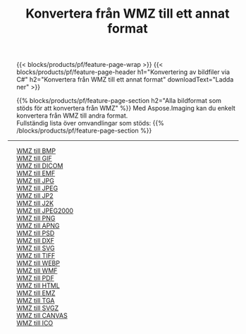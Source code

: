 ﻿---
title: Konvertera från WMZ till ett annat format 
weight: 3920
url: /sv/java/conversion/from/wmz 
lang: sv
langdirlevel: 2
locales: zh-hans,ja,it,ru,de,es,fr,nl,id,lt,pl,pt,vi,tr,ko,zh-hant,ar,hi,th,sv,cs,uk,he
description: Med Aspose.Imaging kan du enkelt konvertera från WMZ till ett annat format
---

{{< blocks/products/pf/feature-page-wrap >}}
{{< blocks/products/pf/feature-page-header h1="Konvertering av bildfiler via C#" h2="Konvertera från WMZ till ett annat format" downloadText="Ladda ner" >}}


{{% blocks/products/pf/feature-page-section  h2="Alla bildformat som stöds för att konvertera från WMZ" %}}
Med Aspose.Imaging kan du enkelt konvertera från WMZ till andra format.
<br/>
Fullständig lista över omvandlingar som stöds:
{{% /blocks/products/pf/feature-page-section %}}
<div class="container-fluid productfamilypage bg-gray">
    <div class="convertypes bg-gray agp-content section">
        <div class="container">
		<hr style="margin-left:-20px;"/>
		<div class="row other-converters">
		    <div class='col-md-2 other-converter remove-lp remove-rp'><a href="/imaging/sv/java/conversion/wmz-to-bmp" >WMZ till BMP</a></div><div class='col-md-2 other-converter remove-lp remove-rp'><a href="/imaging/sv/java/conversion/wmz-to-gif" >WMZ till GIF</a></div><div class='col-md-2 other-converter remove-lp remove-rp'><a href="/imaging/sv/java/conversion/wmz-to-dicom" >WMZ till DICOM</a></div><div class='col-md-2 other-converter remove-lp remove-rp'><a href="/imaging/sv/java/conversion/wmz-to-emf" >WMZ till EMF</a></div><div class='col-md-2 other-converter remove-lp remove-rp'><a href="/imaging/sv/java/conversion/wmz-to-jpg" >WMZ till JPG</a></div><div class='col-md-2 other-converter remove-lp remove-rp'><a href="/imaging/sv/java/conversion/wmz-to-jpeg" >WMZ till JPEG</a></div><div class='col-md-2 other-converter remove-lp remove-rp'><a href="/imaging/sv/java/conversion/wmz-to-jp2" >WMZ till JP2</a></div><div class='col-md-2 other-converter remove-lp remove-rp'><a href="/imaging/sv/java/conversion/wmz-to-j2k" >WMZ till J2K</a></div><div class='col-md-2 other-converter remove-lp remove-rp'><a href="/imaging/sv/java/conversion/wmz-to-jpeg2000" >WMZ till JPEG2000</a></div><div class='col-md-2 other-converter remove-lp remove-rp'><a href="/imaging/sv/java/conversion/wmz-to-png" >WMZ till PNG</a></div><div class='col-md-2 other-converter remove-lp remove-rp'><a href="/imaging/sv/java/conversion/wmz-to-apng" >WMZ till APNG</a></div><div class='col-md-2 other-converter remove-lp remove-rp'><a href="/imaging/sv/java/conversion/wmz-to-psd" >WMZ till PSD</a></div><div class='col-md-2 other-converter remove-lp remove-rp'><a href="/imaging/sv/java/conversion/wmz-to-dxf" >WMZ till DXF</a></div><div class='col-md-2 other-converter remove-lp remove-rp'><a href="/imaging/sv/java/conversion/wmz-to-svg" >WMZ till SVG</a></div><div class='col-md-2 other-converter remove-lp remove-rp'><a href="/imaging/sv/java/conversion/wmz-to-tiff" >WMZ till TIFF</a></div><div class='col-md-2 other-converter remove-lp remove-rp'><a href="/imaging/sv/java/conversion/wmz-to-webp" >WMZ till WEBP</a></div><div class='col-md-2 other-converter remove-lp remove-rp'><a href="/imaging/sv/java/conversion/wmz-to-wmf" >WMZ till WMF</a></div><div class='col-md-2 other-converter remove-lp remove-rp'><a href="/imaging/sv/java/conversion/wmz-to-pdf" >WMZ till PDF</a></div><div class='col-md-2 other-converter remove-lp remove-rp'><a href="/imaging/sv/java/conversion/wmz-to-html" >WMZ till HTML</a></div><div class='col-md-2 other-converter remove-lp remove-rp'><a href="/imaging/sv/java/conversion/wmz-to-emz" >WMZ till EMZ</a></div><div class='col-md-2 other-converter remove-lp remove-rp'><a href="/imaging/sv/java/conversion/wmz-to-tga" >WMZ till TGA</a></div><div class='col-md-2 other-converter remove-lp remove-rp'><a href="/imaging/sv/java/conversion/wmz-to-svgz" >WMZ till SVGZ</a></div><div class='col-md-2 other-converter remove-lp remove-rp'><a href="/imaging/sv/java/conversion/wmz-to-canvas" >WMZ till CANVAS</a></div><div class='col-md-2 other-converter remove-lp remove-rp'><a href="/imaging/sv/java/conversion/wmz-to-ico" >WMZ till ICO</a></div>
                </div>
        </div>
    </div>
</div>
<br/>

